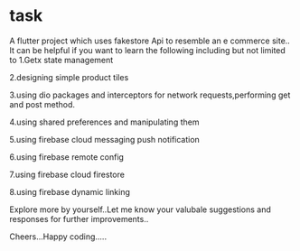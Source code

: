 # task

A flutter project which uses fakestore Api to resemble an e commerce site..
It can be helpful if you want to learn the following including but not limited to
1.Getx state management

2.designing simple product tiles

3.using dio packages and interceptors for network requests,performing get and post method.

4.using shared preferences and manipulating them

5.using firebase cloud messaging push notification

6.using firebase remote config

7.using firebase cloud firestore

8.using firebase dynamic linking

Explore more by yourself..Let me know your valubale suggestions and responses for further improvements..


Cheers...Happy coding.....
